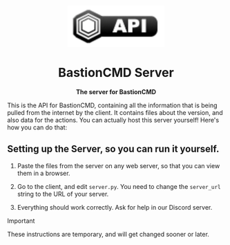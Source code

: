 <p align="center"><img height="96px" width="224px" src="logo.png">
<h1 align="center">BastionCMD Server</h1>
<p align="center"><strong>The server for BastionCMD</strong></p>
This is the API for BastionCMD, containing all the information that is being pulled from the internet by the client. It contains files about the version, and also data for the actions. You can actually host this server yourself! Here's how you can do that:

## Setting up the Server, so you can run it yourself.

1. Paste the files from the server on any web server, so that you can view them in a browser.

2. Go to the client, and edit `server.py`. You need to change the `server_url` string to the URL of your server.

3. Everything should work correctly. Ask for help in our Discord server.

> [!IMPORTANT]
> These instructions are temporary, and will get changed sooner or later.